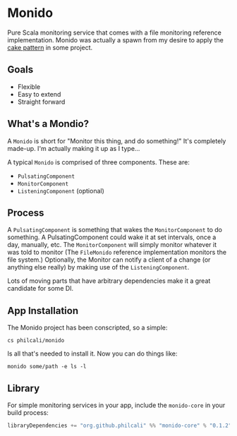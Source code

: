 # Monido

Pure Scala monitoring service that comes with a file monitoring reference implementation.
Monido was actually a spawn from my desire to apply the [cake pattern] in some project.

## Goals

  * Flexible
  * Easy to extend
  * Straight forward

## What's a Mondio?

A `Monido` is short for "Monitor this thing, and do something!" It's completely made-up.
I'm actually making it up as I type...


A typical `Monido` is comprised of three components. These are:

  * `PulsatingComponent`
  * `MonitorComponent`
  * `ListeningComponent` (optional)

## Process

A `PulsatingComponent` is something that wakes the `MonitorComponent` to do something. 
A PulsatingComponent could wake it at set intervals, once a day, manually, etc. 
The `MonitorComponent` will simply monitor whatever it was told to monitor (The `FileMonido` 
reference implementation monitors the file system.) Optionally, the Monitor can notify a client 
of a change (or anything else really) by making use of the `ListeningComponent`.

Lots of moving parts that have arbitrary dependencies make it a great candidate for some DI.

[cake pattern]: http://jonasboner.com/2008/10/06/real-world-scala-dependency-injection-di.html

## App Installation

The Monido project has been conscripted, so a simple:
    
    cs philcali/monido

Is all that's needed to install it. Now you can do things like:

    monido some/path -e ls -l

## Library

For simple monitoring services in your app, include the `monido-core` in your build
process:

```scala
libraryDependencies += "org.github.philcali" %% "monido-core" % "0.1.2"
```
